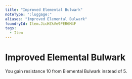 ```yaml
---
title: "Improved Elemental Bulwark"
noteType: ":luggage:"
aliases: "Improved Elemental Bulwark"
foundryId: Item.JicHZkVe9PER6M4F
tags:
  - Item
---
```


# Improved Elemental Bulwark

You gain resistance 10 from Elemental Bulwark instead of 5.
